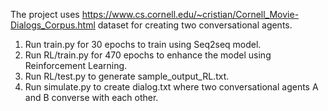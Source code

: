 The project uses https://www.cs.cornell.edu/~cristian/Cornell_Movie-Dialogs_Corpus.html dataset for creating two conversational agents.

1. Run train.py for 30 epochs to train using Seq2seq model.
2. Run RL/train.py for 470 epochs to enhance the model using Reinforcement Learning.
3. Run RL/test.py to generate sample_output_RL.txt.
4. Run simulate.py to create dialog.txt where two conversational agents A and B converse with each other. 